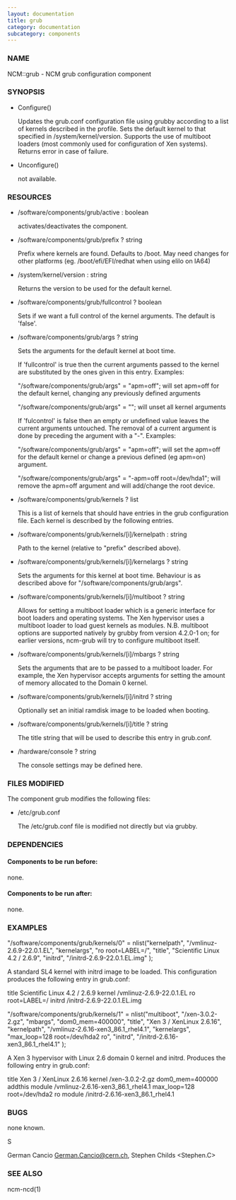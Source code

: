 ```yaml
---
layout: documentation
title: grub
category: documentation
subcategory: components
---
```

### NAME

NCM::grub - NCM grub configuration component

### SYNOPSIS

- Configure()

    Updates the grub.conf configuration file using grubby according to a
    list of kernels described in the profile. Sets the default kernel to
    that specified in /system/kernel/version. Supports the use of multiboot
    loaders (most commonly used for configuration of Xen systems). Returns
    error in case of failure.

- Unconfigure()

    not available.

### RESOURCES

- /software/components/grub/active : boolean

    activates/deactivates the component.

- /software/components/grub/prefix ? string

    Prefix where kernels are found. Defaults to /boot. May need changes
    for other platforms (eg. /boot/efi/EFI/redhat when using elilo on IA64)

- /system/kernel/version : string

    Returns the version to be used for the default kernel.

- /software/components/grub/fullcontrol ? boolean

    Sets if we want a full control of the kernel arguments. The default
    is 'false'.

- /software/components/grub/args ? string

    Sets the arguments for the default kernel at boot time.

    If 'fullcontrol' is true then the current arguments passed to the
    kernel are substituted by the ones given in this entry. Examples:

    "/software/components/grub/args" = "apm=off"; will set apm=off for
    the default kernel, changing any previously defined arguments

    "/software/components/grub/args" = ""; will unset all kernel arguments

    If 'fulcontrol' is false then an empty or undefined value leaves the
    current arguments untouched. The removal of a current argument is done 
    by preceding the argument with a "-". Examples:

    "/software/components/grub/args" = "apm=off"; will set the apm=off for the default kernel or change a previous defined (eg apm=on) argument.

    "/software/components/grub/args" = "-apm=off root=/dev/hda1"; will remove the apm=off argument and will add/change the root device.

- /software/components/grub/kernels ? list

    This is a list of kernels that should have entries in the grub
    configuration file. Each kernel is described by the following entries.

- /software/components/grub/kernels/\[i\]/kernelpath : string

    Path to the kernel (relative to "prefix" described above).

- /software/components/grub/kernels/\[i\]/kernelargs ? string

    Sets the arguments for this kernel at boot time. Behaviour is as
    described above for "/software/components/grub/args".

- /software/components/grub/kernels/\[i\]/multiboot ? string

    Allows for setting a multiboot loader which is a generic interface
    for boot loaders and operating systems. The Xen hypervisor uses a
    multiboot loader to load guest kernels as modules. N.B. multiboot
    options are supported natively by grubby from version 4.2.0-1 on;
    for earlier versions, ncm-grub will try to configure multiboot
    itself.

- /software/components/grub/kernels/\[i\]/mbargs ? string

    Sets the arguments that are to be passed to a multiboot loader.
    For example, the Xen hypervisor accepts arguments for setting the
    amount of memory allocated to the Domain 0 kernel.

- /software/components/grub/kernels/\[i\]/initrd ? string

    Optionally set an initial ramdisk image to be loaded when booting.

- /software/components/grub/kernels/\[i\]/title ? string

    The title string that will be used to describe this entry in grub.conf.

- /hardware/console ? string

    The console settings may be defined here.

### FILES MODIFIED

The component grub modifies the following files:

- /etc/grub.conf

    The /etc/grub.conf file is modified not directly but via grubby.

### DEPENDENCIES

#### Components to be run before:

none.

#### Components to be run after:

none.

### EXAMPLES

"/software/components/grub/kernels/0" =
        nlist("kernelpath", "/vmlinuz-2.6.9-22.0.1.EL",
              "kernelargs", "ro root=LABEL=/",
              "title", "Scientific Linux 4.2 / 2.6.9",
              "initrd", "/initrd-2.6.9-22.0.1.EL.img"
);

A standard SL4 kernel with initrd image to be loaded. This configuration
produces the following entry in grub.conf:

title Scientific Linux 4.2 / 2.6.9
        kernel /vmlinuz-2.6.9-22.0.1.EL ro root=LABEL=/
        initrd /initrd-2.6.9-22.0.1.EL.img

"/software/components/grub/kernels/1" =
        nlist("multiboot", "/xen-3.0.2-2.gz",
              "mbargs", "dom0\_mem=400000",
              "title", "Xen 3 / XenLinux 2.6.16",
              "kernelpath", "/vmlinuz-2.6.16-xen3\_86.1\_rhel4.1",
              "kernelargs", "max\_loop=128 root=/dev/hda2 ro",
              "initrd", "/initrd-2.6.16-xen3\_86.1\_rhel4.1"
);

A Xen 3 hypervisor with Linux 2.6 domain 0 kernel and initrd. Produces the
following entry in grub.conf:

title Xen 3 / XenLinux 2.6.16
        kernel /xen-3.0.2-2.gz dom0\_mem=400000 addthis
        module /vmlinuz-2.6.16-xen3\_86.1\_rhel4.1 max\_loop=128 root=/dev/hda2 ro
        module /initrd-2.6.16-xen3\_86.1\_rhel4.1

### BUGS

none known.

S

German Cancio <German.Cancio@cern.ch>, Stephen Childs <Stephen.C>

### SEE ALSO

ncm-ncd(1)
